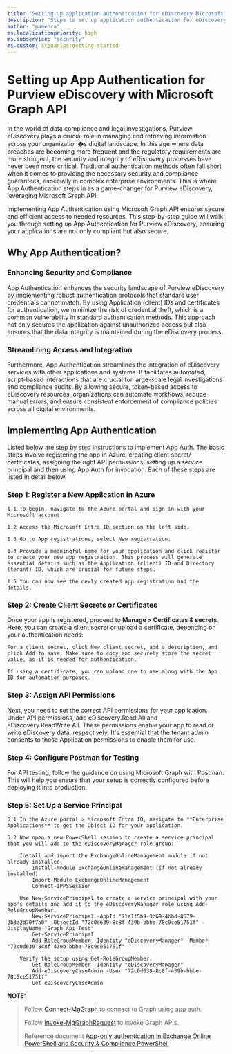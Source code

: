```yaml
---
title: "Setting up application authentication for eDiscovery Microsoft Graph APIs"
description: "Steps to set up application authentication for eDiscovery Microsoft Graph APIs"
author: "pamehra"
ms.localizationpriority: high
ms.subservice: "security"
ms.custom: scenarios:getting-started
---
```


# Setting up App Authentication for Purview eDiscovery with Microsoft Graph API

In the world of data compliance and legal investigations, Purview eDiscovery plays a crucial role in managing and retrieving information across your organization�s digital landscape. In this age where data breaches are becoming more frequent and the regulatory requirements are more stringent, the security and integrity of eDiscovery processes have never been more critical.  Traditional authentication methods often fall short when it comes to providing the necessary security and compliance guarantees, especially in complex enterprise environments. This is where App Authentication steps in as a game-changer for Purview eDiscovery, leveraging Microsoft Graph API. 

Implementing App Authentication using Microsoft Graph API ensures secure and efficient access to needed resources. This step-by-step guide will walk you through setting up App Authentication for Purview eDiscovery, ensuring your applications are not only compliant but also secure.

## Why App Authentication?

### Enhancing Security and Compliance

App Authentication enhances the security landscape of Purview eDiscovery by implementing robust authentication protocols that standard user credentials cannot match. By using Application (client) IDs and certificates for authentication, we minimize the risk of credential theft, which is a common vulnerability in standard authentication methods. This approach not only secures the application against unauthorized access but also ensures that the data integrity is maintained during the eDiscovery process.

### Streamlining Access and Integration

Furthermore, App Authentication streamlines the integration of eDiscovery services with other applications and systems. It facilitates automated, script-based interactions that are crucial for large-scale legal investigations and compliance audits. By allowing secure, token-based access to eDiscovery resources, organizations can automate workflows, reduce manual errors, and ensure consistent enforcement of compliance policies across all digital environments.

## Implementing App Authentication

Listed below are step by step instructions to implement App Auth.  The basic steps involve registering the app in Azure, creating client secret/ certificates, assigning the right API permissions, setting up a service principal and then using App Auth for invocation. Each of these steps are listed in detail below.

### Step 1: Register a New Application in Azure

    1.1 To begin, navigate to the Azure portal and sign in with your Microsoft account.
    
    1.2 Access the Microsoft Entra ID section on the left side.
    
    1.3 Go to App registrations, select New registration.
    
    1.4 Provide a meaningful name for your application and click register to create your new app registration. This process will generate essential details such as the Application (client) ID and Directory (tenant) ID, which are crucial for future steps.

    1.5 You can now see the newly created app registration and the details.

### Step 2: Create Client Secrets or Certificates

Once your app is registered, proceed to **Manage > Certificates & secrets**. Here, you can create a client secret or upload a certificate, depending on your authentication needs:

    For a client secret, click New client secret, add a description, and click Add to save. Make sure to copy and securely store the secret value, as it is needed for authentication.

    If using a certificate, you can upload one to use along with the App ID for automation purposes.

### Step 3: Assign API Permissions

Next, you need to set the correct API permissions for your application. Under API permissions, add eDiscovery.Read.All and eDiscovery.ReadWrite.All. These permissions enable your app to read or write eDiscovery data, respectively. It's essential that the tenant admin consents to these Application permissions to enable them for use.

### Step 4: Configure Postman for Testing

For API testing, follow the guidance on using Microsoft Graph with Postman. This will help you ensure that your setup is correctly configured before deploying it into production.

### Step 5: Set Up a Service Principal

    5.1 In the Azure portal > Microsoft Entra ID, navigate to **Enterprise Applications** to get the Object ID for your application. 
    
    5.2 Now open a new PowerShell session to create a service principal that you will add to the eDiscoveryManager role group:
    
        Install and import the ExchangeOnlineManagement module if not already installed.
            Install-Module ExchangeOnlineManagement (if not already installed)
            Import-Module ExchangeOnlineManagement
            Connect-IPPSSession
    
        Use New-ServicePrincipal to create a service principal with your app's details and add it to the eDiscoveryManager role using Add-RoleGroupMember.
            New-ServicePrincipal -AppId "71a1f5b9-3c69-4bbd-8579-2b3a2d70f7a0" -ObjectId "72c0d639-8c8f-439b-bbbe-78c9ce51751f" -DisplayName "Graph Api Test"
            Get-ServicePrincipal
            Add-RoleGroupMember -Identity "eDiscoveryManager" -Member "72c0d639-8c8f-439b-bbbe-78c9ce51751f"
    
        Verify the setup using Get-RoleGroupMember.
            Get-RoleGroupMember -Identity "eDiscoveryManager"
            Add-eDiscoveryCaseAdmin -User "72c0d639-8c8f-439b-bbbe-78c9ce51751f"
            Get-eDiscoveryCaseAdmin

**NOTE:**

> Follow [Connect-MgGraph](https://learn.microsoft.com/powershell/module/microsoft.graph.authentication/connect-mggraph) to connect to Graph using app auth.
>
> Follow [Invoke-MgGraphRequest](https://learn.microsoft.com/powershell/module/microsoft.graph.authentication/invoke-mggraphrequest) to invoke Graph APIs.
>
> Reference document [App-only authentication in Exchange Online PowerShell and Security & Compliance PowerShell](https://learn.microsoft.com/powershell/exchange/app-only-auth-powershell-v2)